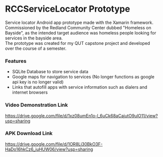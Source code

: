 # RCCServiceLocator Prototype
Service locator Android app prototype made with the Xamarin framework.\
Commissioned by the Redland Community Center dubbed "Homeless on Bayside", as the intended target audience was homeless people looking for services in the bayside area.\
The prototype was created for my QUT capstone project and developed over the course of a semester.

### Features
- SQLite Database to store service data
- Google maps for navigation to services (No longer functions as google api key is no longer valid)
- Links that autofill apps with service information such as dialers and internet browsers 
### Video Demonstration Link
https://drive.google.com/file/d/1xz08umEn1o-l_6uCk68aCajutO9ulO11/view?usp=sharing
### APK Download Link
https://drive.google.com/file/d/1OR8Li30BkO3F-HaDo16hkCz6_iuHUW06/view?usp=sharing
